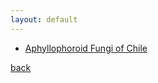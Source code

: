 ```yaml
---
layout: default
---
```


- [Aphyllophoroid Fungi of Chile](https://www.researchgate.net/project/Aphyllophoroid-fungi-of-Chile)

[back](./)
